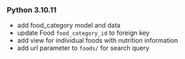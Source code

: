 ### Python 3.10.11

- add food_category model and data
- update Food `food_category_id` to foreign key
- add view for individual foods with nutrition information
- add url parameter to `foods/` for search query
